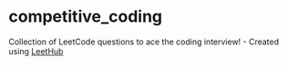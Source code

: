 # competitive_coding
Collection of LeetCode questions to ace the coding interview! - Created using [LeetHub](https://github.com/QasimWani/LeetHub)
